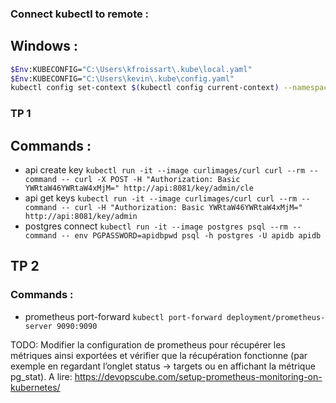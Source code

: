 ### Connect kubectl to remote :

## Windows :
```bash
$Env:KUBECONFIG="C:\Users\kfroissart\.kube\local.yaml"
$Env:KUBECONFIG="C:\Users\kevin\.kube\config.yaml"
kubectl config set-context $(kubectl config current-context) --namespace=prj-15
```

### TP 1
## Commands :
- api create key `kubectl run -it --image curlimages/curl curl --rm --command -- curl -X POST -H "Authorization: Basic YWRtaW46YWRtaW4xMjM=" http://api:8081/key/admin/cle`
- api get keys `kubectl run -it --image curlimages/curl curl --rm --command -- curl -H "Authorization: Basic YWRtaW46YWRtaW4xMjM=" http://api:8081/key/admin`
- postgres connect `kubectl run -it --image postgres psql --rm --command -- env PGPASSWORD=apidbpwd psql -h postgres -U apidb apidb`

## TP 2
### Commands :
- prometheus port-forward `kubectl port-forward deployment/prometheus-server 9090:9090`

TODO: Modifier la configuration de prometheus pour récupérer les métriques ainsi exportées et vérifier que la récupération fonctionne (par exemple en regardant l’onglet status -> targets ou en affichant la métrique pg_stat).
A lire: https://devopscube.com/setup-prometheus-monitoring-on-kubernetes/